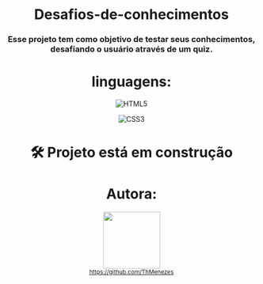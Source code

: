 <div align="center">

# Desafios-de-conhecimentos

### Esse projeto tem como objetivo de testar seus conhecimentos, desafiando o usuário através de um quiz.

# linguagens:
![HTML5](https://user-images.githubusercontent.com/109250801/201540543-9f1b15fe-c9ad-4df3-838a-a5a37138c311.png)

![CSS3](https://user-images.githubusercontent.com/109250801/201540546-9fa528be-4b05-4424-8e63-a93c2268cd43.png)

# 🛠️ Projeto está em construção

# Autora: 
<img src="https://avatars.githubusercontent.com/u/109250801?v=4" width=115><br><sub> https://github.com/ThMenezes</sub>
<div>
